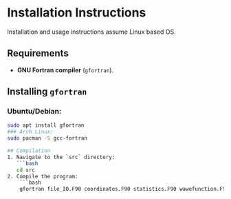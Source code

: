 # Installation Instructions  

Installation and usage instructions assume Linux based OS.

## Requirements  
- **GNU Fortran compiler** (`gfortran`).  

## Installing `gfortran`  

### Ubuntu/Debian:  
```bash  
sudo apt install gfortran 
### Arch Linux:
sudo pacman -S gcc-fortran

## Compilation
1. Navigate to the `src` directory:
   ```bash
   cd src
2. Compile the program:
    ```bash
    gfortran file_IO.F90 coordinates.F90 statistics.F90 wawefunction.F90 hamiltonian.F90 metropolis_monte_carlo.F90 main.F90 -o monte_carlo

